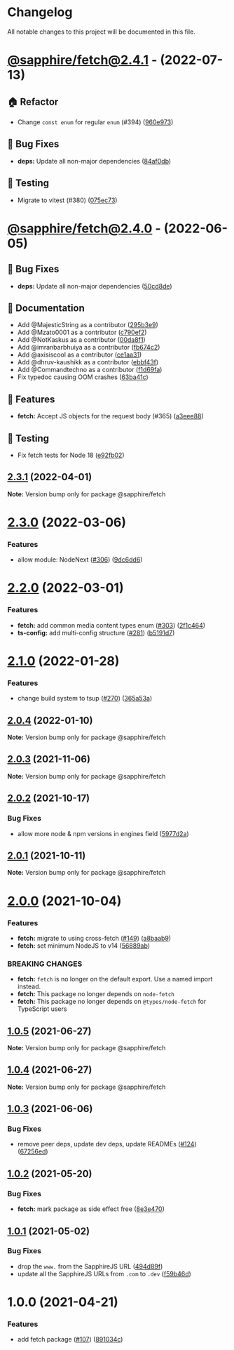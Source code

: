 # Changelog

All notable changes to this project will be documented in this file.

# [@sapphire/fetch@2.4.1](https://github.com/sapphiredev/utilities/compare/@sapphire/fetch@2.4.0...@sapphire/fetch@2.4.1) - (2022-07-13)

## 🏠 Refactor

- Change `const enum` for regular `enum` (#394) ([960e973](https://github.com/sapphiredev/utilities/commit/960e973dc63aeccdc0012d72a4fef052bbd37b6f))

## 🐛 Bug Fixes

- **deps:** Update all non-major dependencies ([84af0db](https://github.com/sapphiredev/utilities/commit/84af0db2db749223b036aa99fe19a2e9af5681c6))

## 🧪 Testing

- Migrate to vitest (#380) ([075ec73](https://github.com/sapphiredev/utilities/commit/075ec73c7a8e3374fad3ada612d37eb4ac36ec8d))

# [@sapphire/fetch@2.4.0](https://github.com/sapphiredev/utilities/compare/@sapphire/fetch@2.3.1...@sapphire/fetch@2.4.0) - (2022-06-05)

## 🐛 Bug Fixes

- **deps:** Update all non-major dependencies ([50cd8de](https://github.com/sapphiredev/utilities/commit/50cd8dea593b6f5ae75571209456b3421e2ca59a))

## 📝 Documentation

- Add @MajesticString as a contributor ([295b3e9](https://github.com/sapphiredev/utilities/commit/295b3e9849a4b0fe64074bae02f6426378a303c3))
- Add @Mzato0001 as a contributor ([c790ef2](https://github.com/sapphiredev/utilities/commit/c790ef25df2d7e22888fa9f8169167aa555e9e19))
- Add @NotKaskus as a contributor ([00da8f1](https://github.com/sapphiredev/utilities/commit/00da8f199137b9277119823f322d1f2d168d928a))
- Add @imranbarbhuiya as a contributor ([fb674c2](https://github.com/sapphiredev/utilities/commit/fb674c2c5594d41e71662263553dcb4bac9e37f4))
- Add @axisiscool as a contributor ([ce1aa31](https://github.com/sapphiredev/utilities/commit/ce1aa316871a88d3663efbdf2a42d3d8dfe6a27f))
- Add @dhruv-kaushikk as a contributor ([ebbf43f](https://github.com/sapphiredev/utilities/commit/ebbf43f63617daba96e72c50a234bf8b64f6ddc4))
- Add @Commandtechno as a contributor ([f1d69fa](https://github.com/sapphiredev/utilities/commit/f1d69fabe1ee0abe4be08b19e63dbec03102f7ce))
- Fix typedoc causing OOM crashes ([63ba41c](https://github.com/sapphiredev/utilities/commit/63ba41c4b6678554b1c7043a22d3296db4f59360))

## 🚀 Features

- **fetch:** Accept JS objects for the request body (#365) ([a3eee88](https://github.com/sapphiredev/utilities/commit/a3eee88f36192655c50bbde05ecca1e7d07c464d))

## 🧪 Testing

- Fix fetch tests for Node 18 ([e92fb02](https://github.com/sapphiredev/utilities/commit/e92fb025cb1dcb5f33c1ea76fb25a4a1b5b37368))

## [2.3.1](https://github.com/sapphiredev/utilities/compare/@sapphire/fetch@2.3.0...@sapphire/fetch@2.3.1) (2022-04-01)

**Note:** Version bump only for package @sapphire/fetch

# [2.3.0](https://github.com/sapphiredev/utilities/compare/@sapphire/fetch@2.2.0...@sapphire/fetch@2.3.0) (2022-03-06)

### Features

-   allow module: NodeNext ([#306](https://github.com/sapphiredev/utilities/issues/306)) ([9dc6dd6](https://github.com/sapphiredev/utilities/commit/9dc6dd619efab879bb2b0b3c9e64304e10a67ed6))

# [2.2.0](https://github.com/sapphiredev/utilities/compare/@sapphire/fetch@2.1.0...@sapphire/fetch@2.2.0) (2022-03-01)

### Features

-   **fetch:** add common media content types enum ([#303](https://github.com/sapphiredev/utilities/issues/303)) ([2f1c464](https://github.com/sapphiredev/utilities/commit/2f1c4640a9d4d12b1a22d0227172323d54eaed8f))
-   **ts-config:** add multi-config structure ([#281](https://github.com/sapphiredev/utilities/issues/281)) ([b5191d7](https://github.com/sapphiredev/utilities/commit/b5191d7f2416dc5838590c4ff221454925553e37))

# [2.1.0](https://github.com/sapphiredev/utilities/compare/@sapphire/fetch@2.0.4...@sapphire/fetch@2.1.0) (2022-01-28)

### Features

-   change build system to tsup ([#270](https://github.com/sapphiredev/utilities/issues/270)) ([365a53a](https://github.com/sapphiredev/utilities/commit/365a53a5517a01a0926cf28a83c96b63f32ed9f8))

## [2.0.4](https://github.com/sapphiredev/utilities/compare/@sapphire/fetch@2.0.3...@sapphire/fetch@2.0.4) (2022-01-10)

**Note:** Version bump only for package @sapphire/fetch

## [2.0.3](https://github.com/sapphiredev/utilities/compare/@sapphire/fetch@2.0.2...@sapphire/fetch@2.0.3) (2021-11-06)

**Note:** Version bump only for package @sapphire/fetch

## [2.0.2](https://github.com/sapphiredev/utilities/compare/@sapphire/fetch@2.0.1...@sapphire/fetch@2.0.2) (2021-10-17)

### Bug Fixes

-   allow more node & npm versions in engines field ([5977d2a](https://github.com/sapphiredev/utilities/commit/5977d2a30a4b2cfdf84aff3f33af03ffde1bbec5))

## [2.0.1](https://github.com/sapphiredev/utilities/compare/@sapphire/fetch@2.0.0...@sapphire/fetch@2.0.1) (2021-10-11)

**Note:** Version bump only for package @sapphire/fetch

# [2.0.0](https://github.com/sapphiredev/utilities/compare/@sapphire/fetch@1.0.5...@sapphire/fetch@2.0.0) (2021-10-04)

### Features

-   **fetch:** migrate to using cross-fetch ([#149](https://github.com/sapphiredev/utilities/issues/149)) ([a8baab9](https://github.com/sapphiredev/utilities/commit/a8baab978814ca3aa18992120af7ad004ceaee80))
-   **fetch:** set minimum NodeJS to v14 ([56889ab](https://github.com/sapphiredev/utilities/commit/56889abce158119adf1afcc1ec4cee8cbb411c79))

### BREAKING CHANGES

-   **fetch:** `fetch` is no longer on the default export. Use a named import instead.
-   **fetch:** This package no longer depends on `node-fetch`
-   **fetch:** This package no longer depends on `@types/node-fetch` for TypeScript users

## [1.0.5](https://github.com/sapphiredev/utilities/compare/@sapphire/fetch@1.0.4...@sapphire/fetch@1.0.5) (2021-06-27)

**Note:** Version bump only for package @sapphire/fetch

## [1.0.4](https://github.com/sapphiredev/utilities/compare/@sapphire/fetch@1.0.3...@sapphire/fetch@1.0.4) (2021-06-27)

**Note:** Version bump only for package @sapphire/fetch

## [1.0.3](https://github.com/sapphiredev/utilities/compare/@sapphire/fetch@1.0.2...@sapphire/fetch@1.0.3) (2021-06-06)

### Bug Fixes

-   remove peer deps, update dev deps, update READMEs ([#124](https://github.com/sapphiredev/utilities/issues/124)) ([67256ed](https://github.com/sapphiredev/utilities/commit/67256ed43b915b02a8b5c68230ba82d6210c5032))

## [1.0.2](https://github.com/sapphiredev/utilities/compare/@sapphire/fetch@1.0.1...@sapphire/fetch@1.0.2) (2021-05-20)

### Bug Fixes

-   **fetch:** mark package as side effect free ([8e3e470](https://github.com/sapphiredev/utilities/commit/8e3e470e7803f67593f18d2454cb1f95a8a35f18))

## [1.0.1](https://github.com/sapphiredev/utilities/compare/@sapphire/fetch@1.0.0...@sapphire/fetch@1.0.1) (2021-05-02)

### Bug Fixes

-   drop the `www.` from the SapphireJS URL ([494d89f](https://github.com/sapphiredev/utilities/commit/494d89ffa04f78c195b93d7905b3232884f7d7e2))
-   update all the SapphireJS URLs from `.com` to `.dev` ([f59b46d](https://github.com/sapphiredev/utilities/commit/f59b46d1a0ebd39cad17b17d71cd3b9da808d5fd))

# 1.0.0 (2021-04-21)

### Features

-   add fetch package ([#107](https://github.com/sapphiredev/utilities/issues/107)) ([891034c](https://github.com/sapphiredev/utilities/commit/891034cf5f9e6f2c700999fd39a71e490c5dc766))
